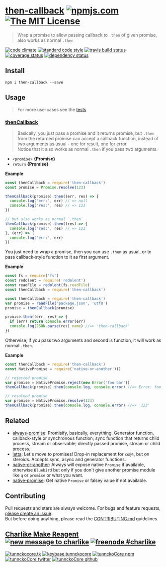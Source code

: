 # [then-callback][author-www-url] [![npmjs.com][npmjs-img]][npmjs-url] [![The MIT License][license-img]][license-url] 

> Wrap a promise to allow passing callback to `.then` of given promise, also works as normal `.then`

[![code climate][codeclimate-img]][codeclimate-url] [![standard code style][standard-img]][standard-url] [![travis build status][travis-img]][travis-url] [![coverage status][coveralls-img]][coveralls-url] [![dependency status][david-img]][david-url]


## Install
```
npm i then-callback --save
```


## Usage
> For more use-cases see the [tests](./test.js)

### [thenCallback](./index.js#L43)
> Basically, you just pass a promise and it returns promise, but `.then` from the returned promise can accept a callback function, instead of two arguments as usual - one for result, one for error.  
Notice that it also works as normal `.then` if you pass two arguments.

- `<promise>` **{Promise}**
- `return` **{Promise}**

**Example**

```js
const thenCallback = require('then-callback')
const promise = Promise.resolve(123)

thenCallback(promise).then((err, res) => {
  console.log('err:', err) // => null
  console.log('res:', res) // => 123
})

// but also works as normal `.then`
thenCallback(promise).then((res) => {
  console.log('res:', res) // => 123
}, (err) => {
  console.log('err:', err)
})
```

You just need to wrap a promise, then you can use `.then` as usual, or to pass callback-style function to it as first argument.

**Example**

```js
const fs = require('fs')
const redolent = require('redolent')
const readFile = redolent(fs.readFile)
const thenCallback = require('then-callback')

const thenCallback = require('then-callback')
var promise = readFile('package.json', 'utf8')
promise = thenCallback(promise)

promise.then((err, res) => {
  if (err) return console.error(err)
  console.log(JSON.parse(res).name) //=> 'then-callback'
})
```

Otherwise, if you pass two arguments and second is function, it will work as normal `.then`.

**Example**

```js
const thenCallback = require('then-callback')
const NativePromise = require('native-or-another')()

// rejected promise
var promise = NativePromise.reject(new Error('foo bar'))
thenCallback(promise).then(console.log, console.error) //=> Error: foo bar

// resolved promise
var promise = NativePromise.resolve(123)
thenCallback(promise).then(console.log, console.error) //=> '123'
```


## Related
- [always-promise](https://github.com/hybridables/always-promise): Promisify, basically, everything. Generator function, callback-style or synchronous function; sync function that returns child process, stream or observable; directly passed promise, stream or child process.
- [letta](https://github.com/hybridables/letta): Let's move to promises! Drop-in replacement for `co@4`, but on steroids. Accepts sync, async and generator functions.
- [native-or-another](https://github.com/tunnckoCore/native-or-another): Always will expose native `Promise` if available, otherwise `Bluebird` but only if you don't give another promise module like `q` or `promise` or what you want.
- [native-promise](https://github.com/tunnckoCore/native-promise): Get native `Promise` or falsey value if not available.


## Contributing
Pull requests and stars are always welcome. For bugs and feature requests, [please create an issue](https://github.com/hybridables/then-callback/issues/new).  
But before doing anything, please read the [CONTRIBUTING.md](./CONTRIBUTING.md) guidelines.


## [Charlike Make Reagent](http://j.mp/1stW47C) [![new message to charlike][new-message-img]][new-message-url] [![freenode #charlike][freenode-img]][freenode-url]

[![tunnckocore.tk][author-www-img]][author-www-url] [![keybase tunnckocore][keybase-img]][keybase-url] [![tunnckoCore npm][author-npm-img]][author-npm-url] [![tunnckoCore twitter][author-twitter-img]][author-twitter-url] [![tunnckoCore github][author-github-img]][author-github-url]


[npmjs-url]: https://www.npmjs.com/package/then-callback
[npmjs-img]: https://img.shields.io/npm/v/then-callback.svg?label=then-callback

[license-url]: https://github.com/hybridables/then-callback/blob/master/LICENSE.md
[license-img]: https://img.shields.io/badge/license-MIT-blue.svg


[codeclimate-url]: https://codeclimate.com/github/hybridables/then-callback
[codeclimate-img]: https://img.shields.io/codeclimate/github/hybridables/then-callback.svg

[travis-url]: https://travis-ci.org/hybridables/then-callback
[travis-img]: https://img.shields.io/travis/hybridables/then-callback.svg

[coveralls-url]: https://coveralls.io/r/hybridables/then-callback
[coveralls-img]: https://img.shields.io/coveralls/hybridables/then-callback.svg

[david-url]: https://david-dm.org/hybridables/then-callback
[david-img]: https://img.shields.io/david/hybridables/then-callback.svg

[standard-url]: https://github.com/feross/standard
[standard-img]: https://img.shields.io/badge/code%20style-standard-brightgreen.svg


[author-www-url]: http://www.tunnckocore.tk
[author-www-img]: https://img.shields.io/badge/www-tunnckocore.tk-fe7d37.svg

[keybase-url]: https://keybase.io/tunnckocore
[keybase-img]: https://img.shields.io/badge/keybase-tunnckocore-8a7967.svg

[author-npm-url]: https://www.npmjs.com/~tunnckocore
[author-npm-img]: https://img.shields.io/badge/npm-~tunnckocore-cb3837.svg

[author-twitter-url]: https://twitter.com/tunnckoCore
[author-twitter-img]: https://img.shields.io/badge/twitter-@tunnckoCore-55acee.svg

[author-github-url]: https://github.com/tunnckoCore
[author-github-img]: https://img.shields.io/badge/github-@tunnckoCore-4183c4.svg

[freenode-url]: http://webchat.freenode.net/?channels=charlike
[freenode-img]: https://img.shields.io/badge/freenode-%23charlike-5654a4.svg

[new-message-url]: https://github.com/tunnckoCore/ama
[new-message-img]: https://img.shields.io/badge/ask%20me-anything-green.svg